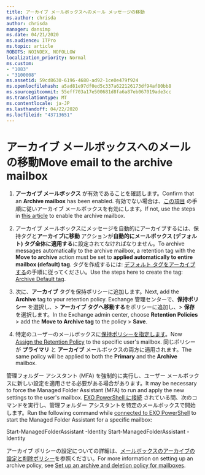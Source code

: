 ```yaml
---
title: アーカイブ メールボックスへのメール メッセージの移動
ms.author: chrisda
author: chrisda
manager: dansimp
ms.date: 04/21/2020
ms.audience: ITPro
ms.topic: article
ROBOTS: NOINDEX, NOFOLLOW
localization_priority: Normal
ms.custom:
- "1083"
- "3100008"
ms.assetid: 59cd8630-6196-4680-ad92-1ce0e479f924
ms.openlocfilehash: a5ad81e97df0ed5c337a622126173df94af80bb8
ms.sourcegitcommit: 55eff703a17e500681d8fa6a87eb067019ade3cc
ms.translationtype: MT
ms.contentlocale: ja-JP
ms.lasthandoff: 04/22/2020
ms.locfileid: "43713651"
---
```

# <a name="move-email-to-the-archive-mailbox"></a><span data-ttu-id="f3b00-102">アーカイブ メールボックスへのメールの移動</span><span class="sxs-lookup"><span data-stu-id="f3b00-102">Move email to the archive mailbox</span></span>

1. <span data-ttu-id="f3b00-103">**アーカイブ メールボックス** が有効であることを確認します。</span><span class="sxs-lookup"><span data-stu-id="f3b00-103">Confirm that an **Archive mailbox** has been enabled.</span></span> <span data-ttu-id="f3b00-104">有効でない場合は、[この項目](https://docs.microsoft.com/office365/securitycompliance/enable-archive-mailboxes) の手順に従いアーカイブ メールボックスを有効にします。</span><span class="sxs-lookup"><span data-stu-id="f3b00-104">If not, use the steps in [this article](https://docs.microsoft.com/office365/securitycompliance/enable-archive-mailboxes) to enable the archive mailbox.</span></span>

2. <span data-ttu-id="f3b00-105">アーカイブ メールボックスにメッセージを自動的にアーカイブするには、保持タグと**アーカイブに移動** アクションが**自動的にメールボックス (デフォルト) タグ全体に適用する**に設定されてなければなりません。</span><span class="sxs-lookup"><span data-stu-id="f3b00-105">To archive messages automatically to the archive mailbox, a retention tag with the **Move to archive** action must be set to **applied automatically to entire mailbox (default) tag**.</span></span> <span data-ttu-id="f3b00-106">タグを作成するには: [デフォルト タグをアーカイブする](https://docs.microsoft.com/office365/securitycompliance/set-up-an-archive-and-deletion-policy-for-mailboxes#create-a-custom-archive-default-policy-tag)の手順に従ってください。</span><span class="sxs-lookup"><span data-stu-id="f3b00-106">Use the steps here to create the tag: [Archive Default tag](https://docs.microsoft.com/office365/securitycompliance/set-up-an-archive-and-deletion-policy-for-mailboxes#create-a-custom-archive-default-policy-tag).</span></span>

3. <span data-ttu-id="f3b00-107">次に、**アーカイブ** タグを保持ポリシーに追加します。</span><span class="sxs-lookup"><span data-stu-id="f3b00-107">Next, add the **Archive** tag to your retention policy.</span></span> <span data-ttu-id="f3b00-108">Exchange 管理センターで、**保持ポリシー** を選択し、> **アーカイブ タグへ移動する**をポリシーに追加し、> **保存**を選択します。</span><span class="sxs-lookup"><span data-stu-id="f3b00-108">In the Exchange admin center, choose **Retention Policies** > add the **Move to Archive tag** to the policy > **Save**.</span></span>

4. <span data-ttu-id="f3b00-109">特定のユーザーのメールボックスに[保持ポリシーを指定します](https://docs.microsoft.com/exchange/security-and-compliance/messaging-records-management/apply-retention-policy)。</span><span class="sxs-lookup"><span data-stu-id="f3b00-109">Now [Assign the Retention Policy](https://docs.microsoft.com/exchange/security-and-compliance/messaging-records-management/apply-retention-policy) to the specific user's mailbox.</span></span> <span data-ttu-id="f3b00-110">同じポリシーが **プライマリ** と **アーカイブ** メールボックスの両方に適用されます。</span><span class="sxs-lookup"><span data-stu-id="f3b00-110">The same policy will be applied to both the **Primary** and the **Archive** mailbox.</span></span>

<span data-ttu-id="f3b00-111">管理フォルダー アシスタント (MFA) を強制的に実行し、ユーザー メールボックスに新しい設定を適用させる必要がある場合があります。</span><span class="sxs-lookup"><span data-stu-id="f3b00-111">It may be necessary to force the Managed Folder Assistant (MFA) to run and apply the new settings to the user's mailbox.</span></span> <span data-ttu-id="f3b00-112">[EXO PowerShell に接続](https://docs.microsoft.com/powershell/exchange/exchange-online/connect-to-exchange-online-powershell/connect-to-exchange-online-powershell?view=exchange-ps) されている間、次のコマンドを実行し、管理フォルダー アシスタントを特定のメールボックスで開始します。</span><span class="sxs-lookup"><span data-stu-id="f3b00-112">Run the following command while [connected to EXO PowerShell](https://docs.microsoft.com/powershell/exchange/exchange-online/connect-to-exchange-online-powershell/connect-to-exchange-online-powershell?view=exchange-ps) to start the Managed Folder Assistant for a specific mailbox:</span></span>
  
<span data-ttu-id="f3b00-113">Start-ManagedFolderAssistant -Identity <name of the mailbox></span><span class="sxs-lookup"><span data-stu-id="f3b00-113">Start-ManagedFolderAssistant -Identity <name of the mailbox></span></span>

<span data-ttu-id="f3b00-114">アーカイブ ポリシーの設定についての詳細は、[メールボックスのアーカイブの設定と削除ポリシー](https://docs.microsoft.com/office365/securitycompliance/set-up-an-archive-and-deletion-policy-for-mailboxes#step-1-enable-archive-mailboxes-for-users)を参照ください。</span><span class="sxs-lookup"><span data-stu-id="f3b00-114">For more information on setting up an archive policy, see [Set up an archive and deletion policy for mailboxes](https://docs.microsoft.com/office365/securitycompliance/set-up-an-archive-and-deletion-policy-for-mailboxes#step-1-enable-archive-mailboxes-for-users).</span></span>
  